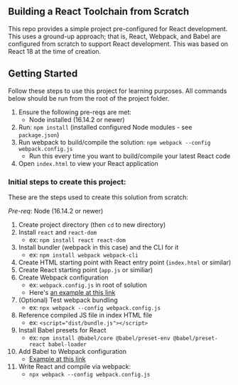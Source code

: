 ## Building a React Toolchain from Scratch

This repo provides a simple project pre-configured for React development. This uses a ground-up approach; that is, React, Webpack, and Babel are configured from scratch to support React development. This was based on React 18 at the time of creation.

## Getting Started

Follow these steps to use this project for learning purposes. All commands below should be run from the root of the project folder.

1. Ensure the following pre-reqs are met:
    * Node installed (16.14.2 or newer)
2. Run: `npm install` (installed configured Node modules - see `package.json`)
3. Run webpack to build/compile the solution: `npm webpack --config webpack.config.js`
    * Run this every time you want to build/compile your latest React code
4. Open `index.html` to view your React application

### Initial steps to create this project:

These are the steps used to create this solution from scratch:

_Pre-req_: Node (16.14.2 or newer)

1. Create project directory (then `cd` to new directory)
2. Install `react` and `react-dom`
    * ex: `npm install react react-dom`
3. Install bundler (webpack in this case) and the CLI for it
    * ex: `npm install webpack webpack-cli`
4. Create HTML starting point with React entry point (`index.html` or similar)
5. Create React starting point (`app.js` or similiar)
6. Create Webpack configuration
    * ex: `webpack.config.js` in root of solution
    * Here's [an example at this link](https://hashinteractive.com/blog/complete-guide-to-webpack-configuration-for-react/)
7. (Optional) Test webpack bundling
    * ex: `npx webpack --config webpack.config.js`
8. Reference compiled JS file in index HTML file
    * ex: `<script="dist/bundle.js"></script>`
9. Install Babel presets for React
    * ex: `npm install @babel/core @babel/preset-env @babel/preset-react babel-loader`
10. Add Babel to Webpack configuration
    * [Example at this link](https://hashinteractive.com/blog/complete-guide-to-webpack-configuration-for-react/)
11. Write React and compile via webpack:
    * `npx webpack --config webpack.config.js`